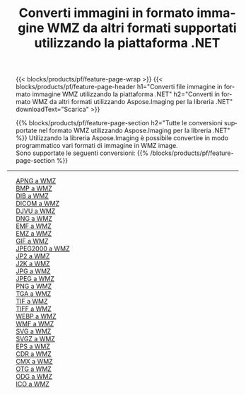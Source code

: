 ﻿---
title: Converti immagini in formato immagine WMZ da altri formati supportati utilizzando la piattaforma .NET 
weight: 3920
url: /it/net/conversion/to/wmz 
lang: it
langdirlevel: 2
locales: zh-hans,ja,it,ru,de,es,fr,nl,id,lt,pl,pt,vi,tr,ko,zh-hant,ar,hi,th,sv,cs,uk,he
description: Utilizzando Aspose.Imaging per la libreria .NET è facile convertire in WMZ da altri formati di immagine supportati
---

{{< blocks/products/pf/feature-page-wrap >}}
{{< blocks/products/pf/feature-page-header h1="Converti file immagine in formato immagine WMZ utilizzando la piattaforma .NET" h2="Converti in formato WMZ da altri formati utilizzando Aspose.Imaging per la libreria .NET" downloadText="Scarica" >}}


{{% blocks/products/pf/feature-page-section  h2="Tutte le conversioni supportate nel formato WMZ utilizzando Aspose.Imaging per la libreria .NET" %}}
Utilizzando la libreria Aspose.Imaging è possibile convertire in modo programmatico vari formati di immagine in WMZ image.
<br/>
Sono supportate le seguenti conversioni:
{{% /blocks/products/pf/feature-page-section %}}
<div class="container-fluid productfamilypage bg-gray">
    <div class="convertypes bg-gray agp-content section">
        <div class="container">
		<hr style="margin-left:-20px;"/>
		<div class="row other-converters">
		    <div class='col-md-2 other-converter remove-lp remove-rp'><a href="/imaging/it/net/conversion/apng-to-wmz" >APNG a WMZ</a></div>
<div class='col-md-2 other-converter remove-lp remove-rp'><a href="/imaging/it/net/conversion/bmp-to-wmz" >BMP a WMZ</a></div>
<div class='col-md-2 other-converter remove-lp remove-rp'><a href="/imaging/it/net/conversion/dib-to-wmz" >DIB a WMZ</a></div>
<div class='col-md-2 other-converter remove-lp remove-rp'><a href="/imaging/it/net/conversion/dicom-to-wmz" >DICOM a WMZ</a></div>
<div class='col-md-2 other-converter remove-lp remove-rp'><a href="/imaging/it/net/conversion/djvu-to-wmz" >DJVU a WMZ</a></div>
<div class='col-md-2 other-converter remove-lp remove-rp'><a href="/imaging/it/net/conversion/dng-to-wmz" >DNG a WMZ</a></div>
<div class='col-md-2 other-converter remove-lp remove-rp'><a href="/imaging/it/net/conversion/emf-to-wmz" >EMF a WMZ</a></div>
<div class='col-md-2 other-converter remove-lp remove-rp'><a href="/imaging/it/net/conversion/emz-to-wmz" >EMZ a WMZ</a></div>
<div class='col-md-2 other-converter remove-lp remove-rp'><a href="/imaging/it/net/conversion/gif-to-wmz" >GIF a WMZ</a></div>
<div class='col-md-2 other-converter remove-lp remove-rp'><a href="/imaging/it/net/conversion/jpeg2000-to-wmz" >JPEG2000 a WMZ</a></div>
<div class='col-md-2 other-converter remove-lp remove-rp'><a href="/imaging/it/net/conversion/jp2-to-wmz" >JP2 a WMZ</a></div>
<div class='col-md-2 other-converter remove-lp remove-rp'><a href="/imaging/it/net/conversion/j2k-to-wmz" >J2K a WMZ</a></div>
<div class='col-md-2 other-converter remove-lp remove-rp'><a href="/imaging/it/net/conversion/jpg-to-wmz" >JPG a WMZ</a></div>
<div class='col-md-2 other-converter remove-lp remove-rp'><a href="/imaging/it/net/conversion/jpeg-to-wmz" >JPEG a WMZ</a></div>
<div class='col-md-2 other-converter remove-lp remove-rp'><a href="/imaging/it/net/conversion/png-to-wmz" >PNG a WMZ</a></div>
<div class='col-md-2 other-converter remove-lp remove-rp'><a href="/imaging/it/net/conversion/tga-to-wmz" >TGA a WMZ</a></div>
<div class='col-md-2 other-converter remove-lp remove-rp'><a href="/imaging/it/net/conversion/tif-to-wmz" >TIF a WMZ</a></div>
<div class='col-md-2 other-converter remove-lp remove-rp'><a href="/imaging/it/net/conversion/tiff-to-wmz" >TIFF a WMZ</a></div>
<div class='col-md-2 other-converter remove-lp remove-rp'><a href="/imaging/it/net/conversion/webp-to-wmz" >WEBP a WMZ</a></div>
<div class='col-md-2 other-converter remove-lp remove-rp'><a href="/imaging/it/net/conversion/wmf-to-wmz" >WMF a WMZ</a></div>
<div class='col-md-2 other-converter remove-lp remove-rp'><a href="/imaging/it/net/conversion/svg-to-wmz" >SVG a WMZ</a></div>
<div class='col-md-2 other-converter remove-lp remove-rp'><a href="/imaging/it/net/conversion/svgz-to-wmz" >SVGZ a WMZ</a></div>
<div class='col-md-2 other-converter remove-lp remove-rp'><a href="/imaging/it/net/conversion/eps-to-wmz" >EPS a WMZ</a></div>
<div class='col-md-2 other-converter remove-lp remove-rp'><a href="/imaging/it/net/conversion/cdr-to-wmz" >CDR a WMZ</a></div>
<div class='col-md-2 other-converter remove-lp remove-rp'><a href="/imaging/it/net/conversion/cmx-to-wmz" >CMX a WMZ</a></div>
<div class='col-md-2 other-converter remove-lp remove-rp'><a href="/imaging/it/net/conversion/otg-to-wmz" >OTG a WMZ</a></div>
<div class='col-md-2 other-converter remove-lp remove-rp'><a href="/imaging/it/net/conversion/odg-to-wmz" >ODG a WMZ</a></div>
<div class='col-md-2 other-converter remove-lp remove-rp'><a href="/imaging/it/net/conversion/ico-to-wmz" >ICO a WMZ</a></div>
                </div>
        </div>
    </div>
</div>
<br/>

